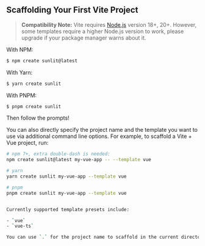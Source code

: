 ## Scaffolding Your First Vite Project

> **Compatibility Note:**
> Vite requires [Node.js](https://nodejs.org/en/) version 18+, 20+. However, some templates require a higher Node.js version to work, please upgrade if your package manager warns about it.

With NPM:

```bash
$ npm create sunlit@latest
```

With Yarn:

```bash
$ yarn create sunlit
```

With PNPM:

```bash
$ pnpm create sunlit
```

Then follow the prompts!

You can also directly specify the project name and the template you want to use via additional command line options. For example, to scaffold a Vite + Vue project, run:

```bash
# npm 7+, extra double-dash is needed:
npm create sunlit@latest my-vue-app -- --template vue

# yarn
yarn create sunlit my-vue-app --template vue

# pnpm
pnpm create sunlit my-vue-app --template vue


Currently supported template presets include:

- `vue`
- `vue-ts`

You can use `.` for the project name to scaffold in the current directory.
```
